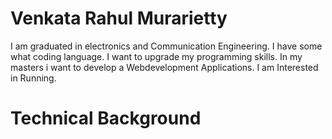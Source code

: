 # Venkata Rahul Murarietty 

I am graduated in electronics and Communication Engineering.
I have some what coding language.
I want to upgrade my programming skills.
In my masters i want to develop a Webdevelopment Applications.
I am Interested in Running.

# Technical Background
